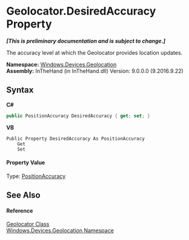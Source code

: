 # Geolocator.DesiredAccuracy Property 
 _**\[This is preliminary documentation and is subject to change.\]**_

The accuracy level at which the Geolocator provides location updates.

**Namespace:**&nbsp;<a href="N_Windows_Devices_Geolocation">Windows.Devices.Geolocation</a><br />**Assembly:**&nbsp;InTheHand (in InTheHand.dll) Version: 9.0.0.0 (9.2016.9.22)

## Syntax

**C#**<br />
``` C#
public PositionAccuracy DesiredAccuracy { get; set; }
```

**VB**<br />
``` VB
Public Property DesiredAccuracy As PositionAccuracy
	Get
	Set
```


#### Property Value
Type: <a href="T_Windows_Devices_Geolocation_PositionAccuracy">PositionAccuracy</a>

## See Also


#### Reference
<a href="T_Windows_Devices_Geolocation_Geolocator">Geolocator Class</a><br /><a href="N_Windows_Devices_Geolocation">Windows.Devices.Geolocation Namespace</a><br />